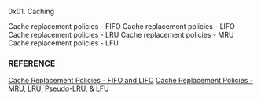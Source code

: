 0x01. Caching

Cache replacement policies - FIFO
Cache replacement policies - LIFO
Cache replacement policies - LRU
Cache replacement policies - MRU
Cache replacement policies - LFU

### REFERENCE
[Cache Replacement Policies - FIFO and LIFO](https://www.youtube.com/watch?v=7lxAfszjy68)
[Cache Replacement Policies - MRU, LRU, Pseudo-LRU, & LFU](https://www.youtube.com/watch?v=_Hh-NcdbHCY&t=4s)
